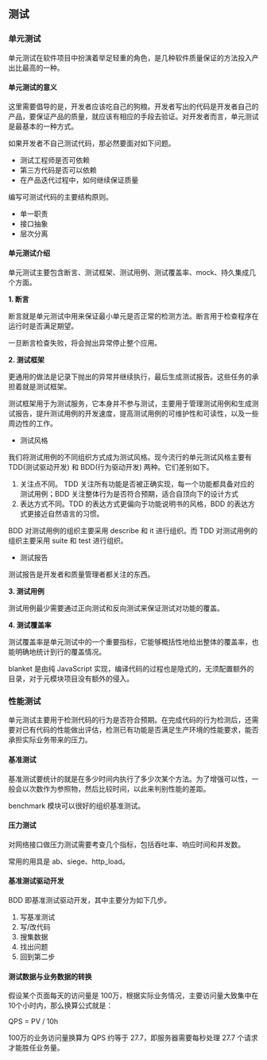 ## 测试

### 单元测试

单元测试在软件项目中扮演着举足轻重的角色，是几种软件质量保证的方法投入产出比最高的一种。

#### 单元测试的意义

这里需要倡导的是，开发者应该吃自己的狗粮。开发者写出的代码是开发者自己的产品，要保证产品的质量，就应该有相应的手段去验证。对开发者而言，单元测试是最基本的一种方式。

如果开发者不自己测试代码，那必然要面对如下问题。

* 测试工程师是否可依赖
* 第三方代码是否可以依赖
* 在产品迭代过程中，如何继续保证质量

编写可测试代码的主要结构原则。

* 单一职责
* 接口抽象
* 层次分离

#### 单元测试介绍

单元测试主要包含断言、测试框架、测试用例、测试覆盖率、mock、持久集成几个方面。

**1. 断言**

断言就是单元测试中用来保证最小单元是否正常的检测方法。断言用于检查程序在运行时是否满足期望。

一旦断言检查失败，将会抛出异常停止整个应用。

**2. 测试框架**

更通用的做法是记录下抛出的异常并继续执行，最后生成测试报告。这些任务的承担着就是测试框架。

测试框架用于为测试服务，它本身并不参与测试，主要用于管理测试用例和生成测试报告，提升测试用例的开发速度，提高测试用例的可维护性和可读性，以及一些周边性的工作。

* 测试风格

我们将测试用例的不同组织方式成为测试风格。现今流行的单元测试风格主要有 TDD(测试驱动开发) 和 BDD(行为驱动开发) 两种。它们差别如下。

1. 关注点不同。 TDD 关注所有功能是否被正确实现，每一个功能都具备对应的测试用例；BDD 关注整体行为是否符合预期，适合自顶向下的设计方式
2. 表达方式不同。TDD 的表达方式更偏向于功能说明书的风格，BDD 的表达方式更接近自然语言的习惯。

BDD 对测试用例的组织主要采用 describe 和 it 进行组织。而 TDD 对测试用例的组织主要采用 suite 和 test 进行组织。

* 测试报告

测试报告是开发者和质量管理者都关注的东西。

**3. 测试用例**

测试用例最少需要通过正向测试和反向测试来保证测试对功能的覆盖。

**4. 测试覆盖率**

测试覆盖率是单元测试中的一个重要指标，它能够概括性地给出整体的覆盖率，也能明确地统计到行的覆盖情况。

blanket 是由纯 JavaScript 实现，编译代码的过程也是隐式的，无须配置额外的目录，对于元模块项目没有额外的侵入。

### 性能测试

单元测试主要用于检测代码的行为是否符合预期。在完成代码的行为检测后，还需要对已有代码的性能做出评估，检测已有功能是否满足生产环境的性能要求，能否承担实际业务带来的压力。

#### 基准测试

基准测试要统计的就是在多少时间内执行了多少次某个方法。为了增强可以性，一般会以次数作为参照物，然后比较时间，以此来判别性能的差距。

benchmark 模块可以很好的组织基准测试。

#### 压力测试

对网络接口做压力测试需要考查几个指标，包括吞吐率、响应时间和并发数。

常用的用具是 ab、siege、http_load。

#### 基准测试驱动开发

BDD 即基准测试驱动开发，其中主要分为如下几步。

1. 写基准测试
2. 写/改代码
3. 搜集数据
4. 找出问题
5. 回到第二步

#### 测试数据与业务数据的转换

假设某个页面每天的访问量是 100万，根据实际业务情况，主要访问量大致集中在10个小时内，那么换算公式就是：

QPS = PV / 10h

100万的业务访问量换算为 QPS 约等于 27.7，即服务器需要每秒处理 27.7 个请求才能胜任业务量。